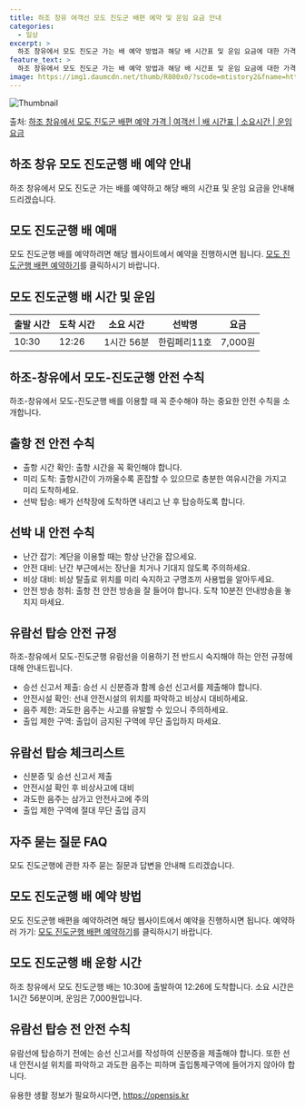 ```yaml
---
title: 하조 창유 여객선 모도 진도군 배편 예약 및 운임 요금 안내
categories:
  - 일상
excerpt: >
  하조 창유에서 모도 진도군 가는 배 예약 방법과 해당 배 시간표 및 운임 요금에 대한 가격 정보를 안내 드리겠습니다. 안전하고 재밋는 모도 진도군행 여행을 위해 아래 정보 참고하시기 바랍니다. 모도 진도군행 배편 예약하기 👈 클릭하조 창유에서 모도 진도군행 배 시간표출발 시간도착 시간소요 시간선박명요금10:3012:261시간 56분한림페리11호7,000원모도 진도군행 배편 예약하기 👈 클릭하조-창유에서 모도-진도군행 여객선 탑승 시 안전 수칙하조-창유에서 모도-진도군행 배를 이용할 때 꼭 준수해야 하는 중요한 안전 수칙을 소개합니다. 하조-창유에서 모도-진도군행 배 탑승 전 확인 사항 1) 출항 시간 확인: 출항 시간을 꼭 확인해야 합니다. 2) 미리 도착: 출항시간이 가까울수록 혼잡할 수 있으므로 충분..
feature_text: >
  하조 창유에서 모도 진도군 가는 배 예약 방법과 해당 배 시간표 및 운임 요금에 대한 가격 정보를 안내 드리겠습니다. 안전하고 재밋는 모도 진도군행 여행을 위해 아래 정보 참고하시기 바랍니다. 모도 진도군행 배편 예약하기 👈 클릭하조 창유에서 모도 진도군행 배 시간표출발 시간도착 시간소요 시간선박명요금10:3012:261시간 56분한림페리11호7,000원모도 진도군행 배편 예약하기 👈 클릭하조-창유에서 모도-진도군행 여객선 탑승 시 안전 수칙하조-창유에서 모도-진도군행 배를 이용할 때 꼭 준수해야 하는 중요한 안전 수칙을 소개합니다. 하조-창유에서 모도-진도군행 배 탑승 전 확인 사항 1) 출항 시간 확인: 출항 시간을 꼭 확인해야 합니다. 2) 미리 도착: 출항시간이 가까울수록 혼잡할 수 있으므로 충분..
image: https://img1.daumcdn.net/thumb/R800x0/?scode=mtistory2&fname=https%3A%2F%2Fblog.kakaocdn.net%2Fdn%2FSfPKL%2FbtsHCBjMaKe%2FelpjoCj2k90u4f2wynKZJK%2Fimg.webp
---
```


![Thumbnail](https://img1.daumcdn.net/thumb/R800x0/?scode=mtistory2&fname=https%3A%2F%2Fblog.kakaocdn.net%2Fdn%2FSfPKL%2FbtsHCBjMaKe%2FelpjoCj2k90u4f2wynKZJK%2Fimg.webp)

<p>출처: <a href="https://opensis.kr/entry/%ED%95%98%EC%A1%B0-%EC%B0%BD%EC%9C%A0%EC%97%90%EC%84%9C-%EB%AA%A8%EB%8F%84-%EC%A7%84%EB%8F%84%EA%B5%B0-%EB%B0%B0%ED%8E%B8-%EC%98%88%EC%95%BD-%EA%B0%80%EA%B2%A9-%EC%97%AC%EA%B0%9D%EC%84%A0-%EB%B0%B0-%EC%8B%9C%EA%B0%84%ED%91%9C-%EC%86%8C%EC%9A%94%EC%8B%9C%EA%B0%84-%EC%9A%B4%EC%9E%84-%EC%9A%94%EA%B8%88" rel="dofollow">하조 창유에서 모도 진도군 배편 예약 가격 | 여객선 | 배 시간표 | 소요시간 | 운임 요금</a> </p>

## 하조 창유 모도 진도군행 배 예약 안내

하조 창유에서 모도 진도군 가는 배를 예약하고 해당 배의 시간표 및 운임 요금을 안내해 드리겠습니다.

## 모도 진도군행 배 예매

모도 진도군행 배를 예약하려면 해당 웹사이트에서 예약을 진행하시면 됩니다. [모도 진도군행 배편
예약하기](https://www.example.com/booking)를 클릭하시기 바랍니다.

## 모도 진도군행 배 시간 및 운임

**출발 시간** | **도착 시간** | **소요 시간** | **선박명** | **요금**  
---|---|---|---|---  
10:30 | 12:26 | 1시간 56분 | 한림페리11호 | 7,000원  
  
## 하조-창유에서 모도-진도군행 안전 수칙

하조-창유에서 모도-진도군행 배를 이용할 때 꼭 준수해야 하는 중요한 안전 수칙을 소개합니다.

## **출항 전 안전 수칙**

  * 출항 시간 확인: 출항 시간을 꼭 확인해야 합니다.
  * 미리 도착: 출항시간이 가까울수록 혼잡할 수 있으므로 충분한 여유시간을 가지고 미리 도착하세요.
  * 선박 탑승: 배가 선착장에 도착하면 내리고 난 후 탑승하도록 합니다.

## **선박 내 안전 수칙**

  * 난간 잡기: 계단을 이용할 때는 항상 난간을 잡으세요.
  * 안전 대비: 난간 부근에서는 장난을 치거나 기대지 않도록 주의하세요.
  * 비상 대비: 비상 탈출로 위치를 미리 숙지하고 구명조끼 사용법을 알아두세요.
  * 안전 방송 청취: 출항 전 안전 방송을 잘 들어야 합니다. 도착 10분전 안내방송을 놓치지 마세요.

## **유람선 탑승 안전 규정**

하조-창유에서 모도-진도군행 유람선을 이용하기 전 반드시 숙지해야 하는 안전 규정에 대해 안내드립니다.

  * 승선 신고서 제출: 승선 시 신분증과 함께 승선 신고서를 제출해야 합니다.
  * 안전시설 확인: 선내 안전시설의 위치를 파악하고 비상시 대비하세요.
  * 음주 제한: 과도한 음주는 사고를 유발할 수 있으니 주의하세요.
  * 출입 제한 구역: 출입이 금지된 구역에 무단 출입하지 마세요.

## **유람선 탑승 체크리스트**

  * 신분증 및 승선 신고서 제출
  * 안전시설 확인 후 비상사고에 대비
  * 과도한 음주는 삼가고 안전사고에 주의
  * 출입 제한 구역에 절대 무단 출입 금지

## **자주 묻는 질문 FAQ**

모도 진도군행에 관한 자주 묻는 질문과 답변을 안내해 드리겠습니다.

## 모도 진도군행 배 예약 방법

모도 진도군행 배편을 예약하려면 해당 웹사이트에서 예약을 진행하시면 됩니다. 예약하러 가기: [모도 진도군행 배편
예약하기](https://www.example.com/booking)를 클릭하시기 바랍니다.

## 모도 진도군행 배 운항 시간

하조 창유에서 모도 진도군행 배는 10:30에 출발하여 12:26에 도착합니다. 소요 시간은 1시간 56분이며, 운임은 7,000원입니다.

## 유람선 탑승 전 안전 수칙

유람선에 탑승하기 전에는 승선 신고서를 작성하여 신분증을 제출해야 합니다. 또한 선내 안전시설 위치를 파악하고 과도한 음주는 피하며
출입통제구역에 들어가지 않아야 합니다.

 

유용한 생활 정보가 필요하시다면, <a href="https://opensis.kr" rel="dofollow">https://opensis.kr</a>


